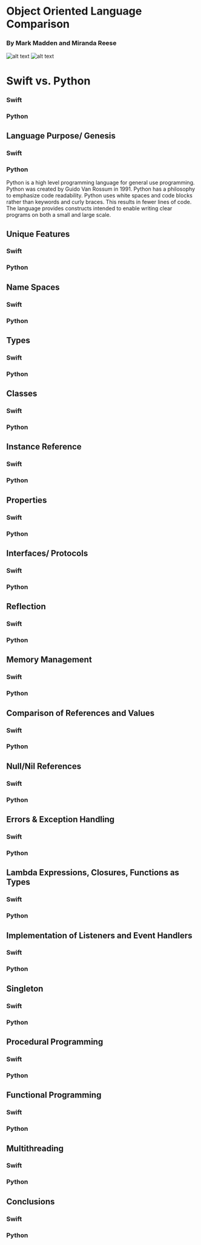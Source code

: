 # Object Oriented Language Comparison
### By Mark Madden and Miranda Reese

![alt text](https://upload.wikimedia.org/wikipedia/commons/7/7a/Apple-swift-logo.png "Swift") 
![alt text](https://www.iconattitude.com/icons/open_icon_library/apps/png/128/development-python.png "Python")

# Swift vs. Python

### Swift

### Python

## Language Purpose/ Genesis

### Swift

### Python 

Python is a high level programming language for general use programming. Python was created by Guido Van Rossum in 1991. Python has a philosophy to emphasize code readability. Python uses white spaces and code blocks rather than keywords and curly braces. This results in fewer lines of code. The language provides constructs intended to enable writing clear programs on both a small and large scale. 

## Unique Features

### Swift

### Python 

## Name Spaces

### Swift

### Python 

## Types

### Swift

### Python 

## Classes

### Swift

### Python 

## Instance Reference

### Swift

### Python 

## Properties

### Swift

### Python 

## Interfaces/ Protocols

### Swift

### Python 

## Reflection

### Swift

### Python 

## Memory Management

### Swift

### Python 

## Comparison of References and Values

### Swift

### Python 

## Null/Nil References

### Swift

### Python 

## Errors & Exception Handling

### Swift

### Python 

## Lambda Expressions, Closures, Functions as Types

### Swift

### Python 

## Implementation of Listeners and Event Handlers

### Swift

### Python 

## Singleton 

### Swift

### Python 

## Procedural Programming

### Swift

### Python 

## Functional Programming

### Swift

### Python 

## Multithreading

### Swift

### Python 

## Conclusions

### Swift

### Python 
